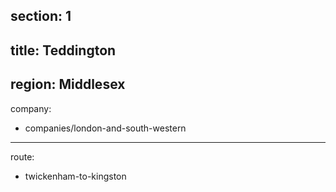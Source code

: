 section: 1
----
title: Teddington
----
region: Middlesex
----
company:
- companies/london-and-south-western
----
route:
- twickenham-to-kingston
